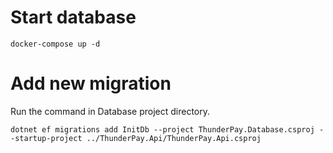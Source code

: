 # Start database
```
docker-compose up -d
```

# Add new migration
Run the command in Database project directory.

```
dotnet ef migrations add InitDb --project ThunderPay.Database.csproj --startup-project ../ThunderPay.Api/ThunderPay.Api.csproj
```

